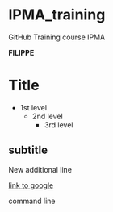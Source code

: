 # IPMA_training
GitHub Training course IPMA

**FILIPPE**

# Title
- 1st level
  - 2nd level
    - 3rd level   
## subtitle

New additional line



[link to google](http://www.google.com)

command line
